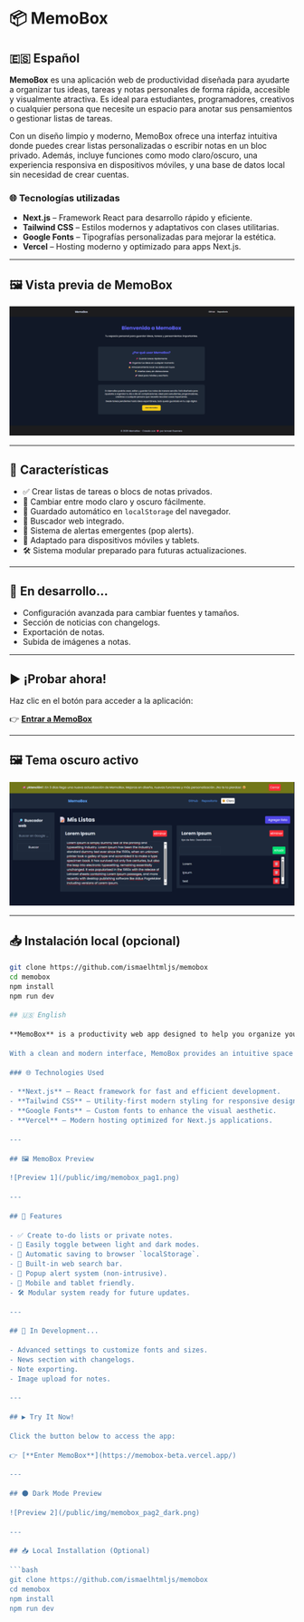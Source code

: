 # 📦 MemoBox

## 🇪🇸 Español

**MemoBox** es una aplicación web de productividad diseñada para ayudarte a organizar tus ideas, tareas y notas personales de forma rápida, accesible y visualmente atractiva. Es ideal para estudiantes, programadores, creativos o cualquier persona que necesite un espacio para anotar sus pensamientos o gestionar listas de tareas.

Con un diseño limpio y moderno, MemoBox ofrece una interfaz intuitiva donde puedes crear listas personalizadas o escribir notas en un bloc privado. Además, incluye funciones como modo claro/oscuro, una experiencia responsiva en dispositivos móviles, y una base de datos local sin necesidad de crear cuentas.

### 🌐 Tecnologías utilizadas

- **Next.js** – Framework React para desarrollo rápido y eficiente.
- **Tailwind CSS** – Estilos modernos y adaptativos con clases utilitarias.
- **Google Fonts** – Tipografías personalizadas para mejorar la estética.
- **Vercel** – Hosting moderno y optimizado para apps Next.js.

---

## 🖼️ Vista previa de MemoBox

![Vista previa 1](/public/img/memobox_pag1.png)

---

## 🚀 Características

- ✅ Crear listas de tareas o blocs de notas privados.
- 🎨 Cambiar entre modo claro y oscuro fácilmente.
- 💾 Guardado automático en `localStorage` del navegador.
- 🔎 Buscador web integrado.
- 📢 Sistema de alertas emergentes (pop alerts).
- 📱 Adaptado para dispositivos móviles y tablets.
- 🛠️ Sistema modular preparado para futuras actualizaciones.

---

## 🧪 En desarrollo...

- Configuración avanzada para cambiar fuentes y tamaños.
- Sección de noticias con changelogs.
- Exportación de notas.
- Subida de imágenes a notas.

---

## ▶️ ¡Probar ahora!

Haz clic en el botón para acceder a la aplicación:

👉 [**Entrar a MemoBox**](https://memobox-beta.vercel.app/)

---

## 🖼️ Tema oscuro activo

![Vista previa 2](/public/img/memobox_pag2_dark.png)

---

## 📥 Instalación local (opcional)

````bash
git clone https://github.com/ismaelhtmljs/memobox
cd memobox
npm install
npm run dev

## 🇺🇸 English

**MemoBox** is a productivity web app designed to help you organize your ideas, tasks, and personal notes quickly, accessibly, and with a modern visual style. It's perfect for students, developers, creatives, or anyone who needs a space to jot down thoughts or manage task lists.

With a clean and modern interface, MemoBox provides an intuitive space where you can create custom to-do lists or write notes in a private notepad. It includes features like light/dark mode, responsive design for mobile devices, and local storage with no account needed.

### 🌐 Technologies Used

- **Next.js** – React framework for fast and efficient development.
- **Tailwind CSS** – Utility-first modern styling for responsive design.
- **Google Fonts** – Custom fonts to enhance the visual aesthetic.
- **Vercel** – Modern hosting optimized for Next.js applications.

---

## 🖼️ MemoBox Preview

![Preview 1](/public/img/memobox_pag1.png)

---

## 🚀 Features

- ✅ Create to-do lists or private notes.
- 🎨 Easily toggle between light and dark modes.
- 💾 Automatic saving to browser `localStorage`.
- 🔎 Built-in web search bar.
- 📢 Popup alert system (non-intrusive).
- 📱 Mobile and tablet friendly.
- 🛠️ Modular system ready for future updates.

---

## 🧪 In Development...

- Advanced settings to customize fonts and sizes.
- News section with changelogs.
- Note exporting.
- Image upload for notes.

---

## ▶️ Try It Now!

Click the button below to access the app:

👉 [**Enter MemoBox**](https://memobox-beta.vercel.app/)

---

## 🌑 Dark Mode Preview

![Preview 2](/public/img/memobox_pag2_dark.png)

---

## 📥 Local Installation (Optional)

```bash
git clone https://github.com/ismaelhtmljs/memobox
cd memobox
npm install
npm run dev
````
